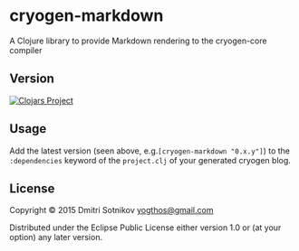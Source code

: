 # cryogen-markdown

A Clojure library to provide Markdown rendering to the cryogen-core compiler

## Version

[![Clojars Project](https://clojars.org/cryogen-markdown/latest-version.svg)](https://clojars.org/cryogen-markdown)

## Usage

Add the latest version (seen above, e.g.`[cryogen-markdown "0.x.y"]`) to the `:dependencies` keyword of the `project.clj` of your generated cryogen blog.

## License

Copyright © 2015 Dmitri Sotnikov <yogthos@gmail.com>

Distributed under the Eclipse Public License either version 1.0 or (at
your option) any later version.
